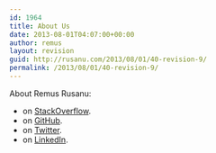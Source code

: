 ```yaml
---
id: 1964
title: About Us
date: 2013-08-01T04:07:00+00:00
author: remus
layout: revision
guid: http://rusanu.com/2013/08/01/40-revision-9/
permalink: /2013/08/01/40-revision-9/
---
```

About Remus Rusanu:

  * on [StackOverflow](http://stackoverflow.com/users/105929/remus-rusanu).
  * on [GitHub](https://github.com/rusanu).
  * on [Twitter](https://twitter.com/rusanu).
  * on [LinkedIn](http://www.linkedin.com/in/remusrusanu).